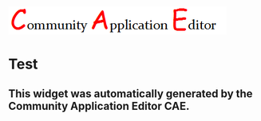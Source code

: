![CAE](https://github.com/cae-development/frontendComponent-Test/blob/gh-pages/img/logo.png)  

Test
===================


This widget was automatically generated by the Community Application Editor CAE.  
---------------
